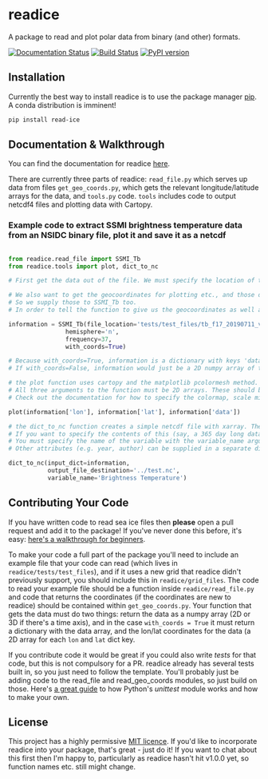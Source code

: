 
# readice
A package to read and plot polar data from binary (and other) formats.

[![Documentation Status](https://readthedocs.org/projects/readice/badge/?version=latest)](https://read-ice.readthedocs.io/en/latest/?badge=latest) [![Build Status](https://travis-ci.org/robbiemallett/readice.svg?branch=main)](https://travis-ci.org/robbiemallett/readice) [![PyPI version](https://badge.fury.io/py/read-ice.svg)](https://badge.fury.io/py/read-ice)

## Installation

Currently the best way to install readice is to use the package manager [pip](https://pip.pypa.io/en/stable/). A conda distribution is imminent!

```bash
pip install read-ice
```
## Documentation & Walkthrough

You can find the documentation for readice [here](https://read-ice.readthedocs.io/en/latest/).

There are currently three parts of readice: `read_file.py` which serves up data from files `get_geo_coords.py`, which gets the relevant longitude/latitude arrays for the data, and `tools.py` code. `tools` includes code to output netcdf4 files and plotting data with Cartopy. 

### Example code to extract SSMI brightness temperature data from an NSIDC binary file, plot it and save it as a netcdf

```python

from readice.read_file import SSMI_Tb
from readice.tools import plot, dict_to_nc

# First get the data out of the file. We must specify the location of the file to do this.

# We also want to get the geocoordinates for plotting etc., and those depend on the frequency and the hemisphere.
# So we supply those to SSMI_Tb too.
# In order to tell the function to give us the geocoordinates as well as the data itself, we set with_coords=True.

information = SSMI_Tb(file_location='tests/test_files/tb_f17_20190711_v5_n37h.bin',
                hemisphere='n',
                frequency=37,
                with_coords=True)

# Because with_coords=True, information is a dictionary with keys 'data', 'lon', 'lat'. All 2D numpy arrays in this case.
# If with_coords=False, information would just be a 2D numpy array of the data in the binary file, with no grid.

# the plot function uses cartopy and the matplotlib pcolormesh method. 
# All three arguments to the function must be 2D arrays. These should be arrays of the same shape.
# Check out the documentation for how to specify the colormap, scale min and max, bounding latitude and more.

plot(information['lon'], information['lat'], information['data'])

# the dict_to_nc function creates a simple netcdf file with xarray. The function *must take* data in the dictionary format output by the read_file.py script.
# If you want to specify the contents of this (say, a 365 day long data array for daily data in a year), that's fine. Just keep it in the dict format.
# You must specify the name of the variable with the variable_name argument. 
# Other attributes (e.g. year, author) can be supplied in a separate dictionary with the attributes argument (see docs).

dict_to_nc(input_dict=information, 
           output_file_destination='../test.nc',
           variable_name='Brightness Temperature')

```

## Contributing Your Code
If you have written code to read sea ice files then **please** open a pull request and add it to the package! If you've never done this before, it's easy: [here's a walkthrough for beginners](https://www.freecodecamp.org/news/how-to-make-your-first-pull-request-on-github-3/).

To make your code a full part of the package you'll need to include an example file that your code can read (which lives in `readice/tests/test_files`), and if it uses a new grid that readice didn't previously support, you should include this in `readice/grid_files`. The code to read your example file should be a function inside `readice/read_file.py` and code that returns the coordinates (if the coordinates are new to readice) should be contained within `get_geo_coords.py`. Your function that gets the data must do two things: return the data as a numpy array (2D or 3D if there's a time axis), and in the case `with_coords = True` it must return a dictionary with the data array, and the lon/lat coordinates for the data (a 2D array for each `lon` and `lat` dict key.

If you contribute code it would be great if you could also write *tests* for that code, but this is not compulsory for a PR. readice already has several tests built in, so you just need to follow the template. You'll probably just be adding code to the read_file and read_geo_coords modules, so just build on those. Here's [a great guide](https://www.youtube.com/watch?v=6tNS--WetLI) to how Python's *unittest* module works and how to make your own.

## License
This project has a highly permissive [MIT licence](https://github.com/robbiemallett/readice/blob/master/LICENCE.txt). If you'd like to incorporate readice into your package, that's great - just do it! If you want to chat about this first then I'm happy to, particularly as readice hasn't hit v1.0.0 yet, so function names etc. still might change. 
